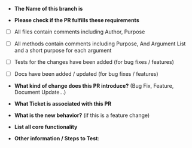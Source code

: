 * **The Name of this branch is**


* **Please check if the PR fulfills these requirements**
- [ ] All files contain comments including Author, Purpose
- [ ] All methods contain comments including Purpose, And Argument List and a short purpose for each argument
- [ ] Tests for the changes have been added (for bug fixes / features)
- [ ] Docs have been added / updated (for bug fixes / features)



* **What kind of change does this PR introduce?** (Bug Fix, Feature, Document Update...)



* **What Ticket is associated with this PR**



* **What is the new behavior?**  (if this is a feature change)


* **List all core functionality** 



* **Other information / Steps to Test**:


